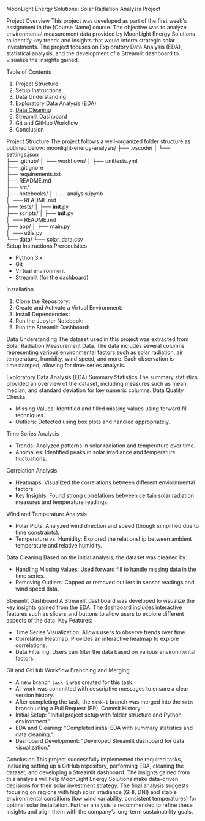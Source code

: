 MoonLight Energy Solutions: Solar Radiation Analysis Project

Project Overview
This project was developed as part of the first week's assignment in the [Course Name] course. The objective was to analyze environmental measurement data provided by MoonLight Energy Solutions to identify key trends and insights that would inform strategic solar investments. The project focuses on Exploratory Data Analysis (EDA), statistical analysis, and the development of a Streamlit dashboard to visualize the insights gained.

Table of Contents
1. Project Structure
2. Setup Instructions
3. Data Understanding
4. Exploratory Data Analysis (EDA)
5. [Data Cleaning](#data-cleaning)
6. Streamlit Dashboard
7. Git and GitHub Workflow
8. Conclusion





Project Structure
The project follows a well-organized folder structure as outlined below:
moonlight-energy-analysis/
├── .vscode/
│   └── settings.json            
├── .github/
│   └── workflows/
│       ├── unittests.yml        
├── .gitignore                   
├── requirements.txt             
├── README.md                    
├── src/                         
├── notebooks/
│   ├── analysis.ipynb           
│   └── README.md                
├── tests/
│   ├── __init__.py              
├── scripts/
│   ├── __init__.py              
│   └── README.md                
├── app/
│   ├── main.py                  
│   ├── utils.py                 
└── data/
    └── solar_data.csv           
Setup Instructions
Prerequisites
- Python 3.x
- Git
- Virtual environment 
- Streamlit (for the dashboard)

Installation
1. Clone the Repository:
2. Create and Activate a Virtual Environment:
3. Install Dependencies:
4. Run the Jupyter Notebook:
5. Run the Streamlit Dashboard:

Data Understanding
The dataset used in this project was extracted from Solar Radiation Measurement Data. The data includes several columns representing various environmental factors such as solar radiation, air temperature, humidity, wind speed, and more. Each observation is timestamped, allowing for time-series analysis.





Exploratory Data Analysis (EDA)
Summary Statistics
The summary statistics provided an overview of the dataset, including measures such as mean, median, and standard deviation for key numeric columns.
Data Quality Checks
- Missing Values: 
Identified and filled missing values using forward fill techniques.
- Outliers: 
Detected using box plots and handled appropriately.

Time Series Analysis
- Trends: 
Analyzed patterns in solar radiation and temperature over time.
- Anomalies: 
Identified peaks in solar irradiance and temperature fluctuations.

Correlation Analysis
- Heatmaps: 
Visualized the correlations between different environmental factors.
- Key Insights:
Found strong correlations between certain solar radiation measures and temperature readings.



Wind and Temperature Analysis
- Polar Plots: 
Analyzed wind direction and speed (though simplified due to time constraints).
- Temperature vs. Humidity: 
Explored the relationship between ambient temperature and relative humidity.

Data Cleaning
Based on the initial analysis, the dataset was cleaned by:
- Handling Missing Values: 
Used forward fill to handle missing data in the time series.
- Removing Outliers: 
Capped or removed outliers in sensor readings and wind speed data.

Streamlit Dashboard
A Streamlit dashboard was developed to visualize the key insights gained from the EDA. The dashboard includes interactive features such as sliders and buttons to allow users to explore different aspects of the data.
Key Features:
- Time Series Visualization: 
Allows users to observe trends over time.
- Correlation Heatmap:
 Provides an interactive heatmap to explore correlations.
- Data Filtering: 
Users can filter the data based on various environmental factors.

Git and GitHub Workflow
Branching and Merging
- A new branch `task-1` was created for this task.
- All work was committed with descriptive messages to ensure a clear version history.
- After completing the task, the `task-1` branch was merged into the `main` branch using a Pull Request (PR).
Commit History:
- Initial Setup:
 "Initial project setup with folder structure and Python environment."
- EDA and Cleaning: 
"Completed initial EDA with summary statistics and data cleaning."
- Dashboard Development:
 "Developed Streamlit dashboard for data visualization."

Conclusion
This project successfully implemented the required tasks, including setting up a GitHub repository, performing EDA, cleaning the dataset, and developing a Streamlit dashboard. The insights gained from this analysis will help MoonLight Energy Solutions make data-driven decisions for their solar investment strategy.
The final analysis suggests focusing on regions with high solar irradiance (GHI, DNI) and stable environmental conditions (low wind variability, consistent temperatures) for optimal solar installation. Further analysis is recommended to refine these insights and align them with the company’s long-term sustainability goals.
